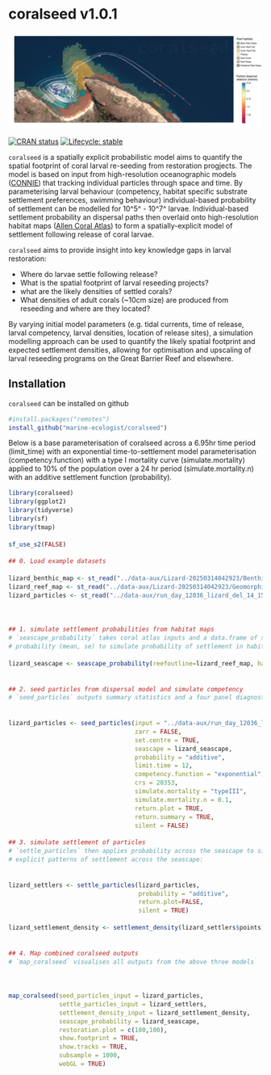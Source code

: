 # coralseed v1.0.1

![](man/figures/coralseedtrace.png)

<!-- badges: start -->

[![CRAN status](https://www.r-pkg.org/badges/version/coralseed)](https://CRAN.R-project.org/package=coralseed) [![Lifecycle: stable](https://img.shields.io/badge/lifecycle-stable-brightgreen.svg)](https://lifecycle.r-lib.org/articles/stages.html#stable)

<!-- badges: end -->

`coralseed` is a spatially explicit probabilistic model aims to quantify the spatial footprint of coral larval re-seeding from restoration progjects. The model is based on input from high-resolution oceanographic models ([CONNIE](https://connie.csiro.au)) that tracking individual particles through space and time. By parameterising larval behaviour (competency, habitat specific substrate settlement preferences, swimming behaviour) individual-based probability of settlement can be modelled for 10^5^ - 10^7^ larvae. Individual-based settlement probability an dispersal paths then overlaid onto high-resolution habitat maps ([Allen Coral Atlas](https://www.allencoralatlas.org)) to form a spatially-explicit model of settlement following release of coral larvae.

`coralseed` aims to provide insight into key knowledge gaps in larval restoration:

-   Where do larvae settle following release?
-   What is the spatial footprint of larval reseeding projects?
-   what are the likely densities of settled corals?
-   What densities of adult corals (\~10cm size) are produced from reseeding and where are they located?

By varying initial model parameters (e.g. tidal currents, time of release, larval competency, larval densities, location of release sites), a simulation modelling approach can be used to quantify the likely spatial footprint and expected settlement densities, allowing for optimisation and upscaling of larval reseeding programs on the Great Barrier Reef and elsewhere.

## Installation

`coralseed` can be installed on github

``` r
#install.packages("remotes")
install_github("marine-ecologist/coralseed")
```

Below is a base parameterisation of coralseed across a 6.95hr time period (limit_time) with an exponential time-to-settlement model parameterisation (competency.function) with a type I mortality curve (simulate.mortality) applied to 10% of the population over a 24 hr period (simulate.mortality.n) with an additive settlement function (probability).

``` r
library(coralseed)
library(ggplot2)
library(tidyverse)
library(sf)
library(tmap)

sf_use_s2(FALSE)

## 0. Load example datasets

lizard_benthic_map <- st_read("../data-aux/Lizard-20250314042923/Benthic-Map/benthic.geojson", quiet=TRUE)
lizard_reef_map <- st_read("../data-aux/Lizard-20250314042923/Geomorphic-Map/geomorphic.geojson", quiet=TRUE)
lizard_particles <- st_read("../data-aux/run_day_12036_lizard_del_14_1512_sim1_10K_10.json", quiet=TRUE)



## 1. simulate settlement probabilities from habitat maps
# `seascape_probability` takes coral atlas inputs and a data.frame of settlement
# probability (mean, se) to simulate probability of settlement in habitats surrounding the release area

lizard_seascape <- seascape_probability(reefoutline=lizard_reef_map, habitat=lizard_benthic_map)


## 2. seed particles from dispersal model and simulate competency
# `seed_particles` outputs summary statistics and a four panel diagnostic plot


lizard_particles <- seed_particles(input = "../data-aux/run_day_12036_lizard_del_14_1512_sim1_10K_10.json",
                                   zarr = FALSE,
                                   set.centre = TRUE,
                                   seascape = lizard_seascape,
                                   probability = "additive",
                                   limit.time = 12,
                                   competency.function = "exponential",
                                   crs = 20353,
                                   simulate.mortality = "typeIII",
                                   simulate.mortality.n = 0.1,
                                   return.plot = TRUE,
                                   return.summary = TRUE,
                                   silent = FALSE)
                                   
## 3. simulate settlement of particles
# `settle_particles` then applies probability across the seascape to simulate spatially
# explicit patterns of settlement across the seascape:


lizard_settlers <- settle_particles(lizard_particles,
                                    probability = "additive",
                                    return.plot=FALSE,
                                    silent = TRUE)

lizard_settlement_density <- settlement_density(lizard_settlers$points)


## 4. Map combined coralseed outputs
# `map_coralseed` visualises all outputs from the above three models



map_coralseed(seed_particles_input = lizard_particles,
              settle_particles_input = lizard_settlers,
              settlement_density_input = lizard_settlement_density,
              seascape_probability = lizard_seascape,
              restoration.plot = c(100,100),
              show.footprint = TRUE,
              show.tracks = TRUE,
              subsample = 1000,
              webGL = TRUE)
```
